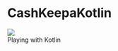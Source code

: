 # CashKeepaKotlin
<img src ="https://travis-ci.org/Aetherna/CashKeepaKotlin.svg?branch=master"></img> <br/>
Playing with Kotlin
